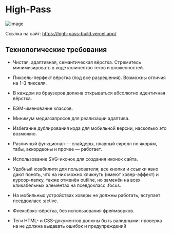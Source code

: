 # High-Pass
![image](https://user-images.githubusercontent.com/72502985/190441262-095b32df-6129-4a02-86bb-9caf6141210c.png)


Ссылка на сайт: https://high-pass-build.vercel.app/

## Технологические требования

+ Чистая, адаптивная, семантическая вёрстка. Стремитесь минимизировать в коде количество тегов и вложенностей.

+ Пиксель-перфект вёрстка (под все разрешения). Возможны отличия на 1–3 пикселя.

+ В каждом из браузеров должна открываться абсолютно идентичная вёрстка.

+ БЭМ-именование классов.

+ Минимум медиазапросов для реализации адаптива.

+ Избегание дублирования кода для мобильной версии, насколько это
возможно. 

+ Различный функционал — слайдеры, плавный скролл по якорям, табы, аккордеоны и прочее — работает.

+ Использование SVG-иконок для создания иконок сайта.

+ Удобный юзабилити для пользователя; все кнопки и ссылки явно дают понять, что на них можно кликнуть (имеют ховер-эффект) и курсор-лапку, также отменён outline, но заменён на всех кликабельных элементах на псевдокласс :focus.

+ На мобильных устройствах ховеры не должны работать, вступает
псевдокласс :active.

+ Флексбокс-вёрстка, без использования фреймворков.

+ Теги HTML- и CSS-документов должны быть валидными: проверка на не должна выдавать ошибок и предупреждений
